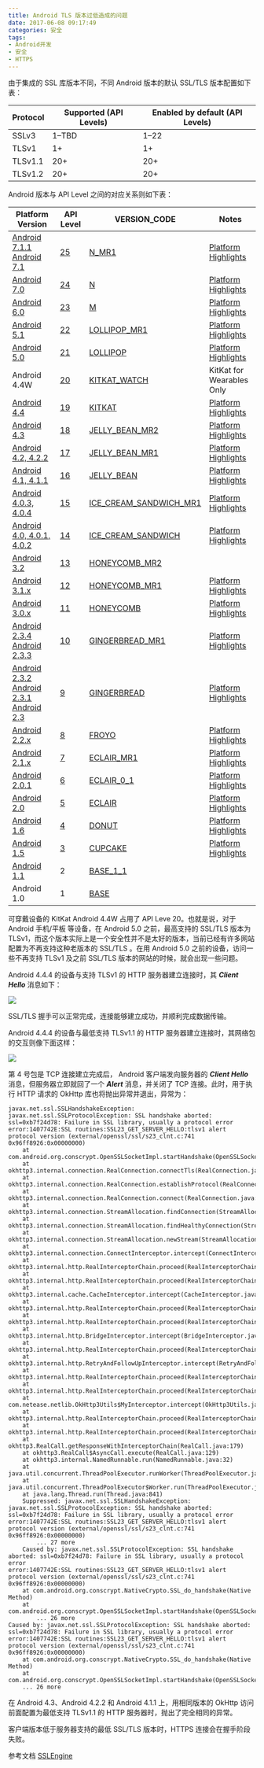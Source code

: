 ```yaml
---
title: Android TLS 版本过低造成的问题
date: 2017-06-08 09:17:49
categories: 安全
tags:
- Android开发
- 安全
- HTTPS
---
```


由于集成的 SSL 库版本不同，不同 Android 版本的默认 SSL/TLS 版本配置如下表：

Protocol | Supported (API Levels)  |  Enabled by default (API Levels)
-------|----------|----------
SSLv3 | 1–TBD | 1–22
TLSv1 | 1+ |  1+
TLSv1.1 | 20+ | 20+
TLSv1.2 | 20+ |  20+

<!--more-->

Android 版本与 API Level 之间的对应关系则如下表：

Platform Version | API Level  |  VERSION_CODE | Notes
-------|----------|----------|----------
[Android 7.1.1 Android 7.1](https://developer.android.com/about/versions/nougat/android-7.1.html) |  [25](https://developer.android.com/sdk/api_diff/25/changes.html)  | [N_MR1](https://developer.android.com/reference/android/os/Build.VERSION_CODES.html#N_MR1) | [Platform Highlights](https://developer.android.com/about/versions/nougat/index.html)
[Android 7.0](https://developer.android.com/about/versions/nougat/android-7.0.html) | [24](https://developer.android.com/sdk/api_diff/24/changes.html) | [N](https://developer.android.com/reference/android/os/Build.VERSION_CODES.html#N) | [Platform Highlights](https://developer.android.com/about/versions/nougat/index.html)
[Android 6.0](https://developer.android.com/about/versions/marshmallow/android-6.0.html) | [23](https://developer.android.com/sdk/api_diff/23/changes.html) |  [M](https://developer.android.com/reference/android/os/Build.VERSION_CODES.html#M) | [Platform Highlights](https://developer.android.com/about/versions/marshmallow/index.html)
[Android 5.1](https://developer.android.com/about/versions/android-5.1.html) | [22](https://developer.android.com/sdk/api_diff/22/changes.html) | [LOLLIPOP_MR1](https://developer.android.com/reference/android/os/Build.VERSION_CODES.html#LOLLIPOP_MR1) | [Platform Highlights](https://developer.android.com/about/versions/lollipop.html)
[Android 5.0](https://developer.android.com/about/versions/android-5.0.html) | [21](https://developer.android.com/sdk/api_diff/21/changes.html) | [LOLLIPOP](https://developer.android.com/reference/android/os/Build.VERSION_CODES.html#LOLLIPOP) | [Platform Highlights](https://developer.android.com/about/versions/lollipop.html)
Android 4.4W |  [20](https://developer.android.com/sdk/api_diff/20/changes.html) | [KITKAT_WATCH](https://developer.android.com/reference/android/os/Build.VERSION_CODES.html#KITKAT_WATCH) | KitKat for Wearables Only
[Android 4.4](https://developer.android.com/about/versions/android-4.4.html) | [19](https://developer.android.com/sdk/api_diff/19/changes.html) | [KITKAT](https://developer.android.com/reference/android/os/Build.VERSION_CODES.html#KITKAT) | [Platform Highlights](https://developer.android.com/about/versions/kitkat.html)
[Android 4.3](https://developer.android.com/about/versions/android-4.3.html) | [18](https://developer.android.com/sdk/api_diff/18/changes.html) | [JELLY_BEAN_MR2](https://developer.android.com/reference/android/os/Build.VERSION_CODES.html#JELLY_BEAN_MR2) | [Platform Highlights](https://developer.android.com/about/versions/jelly-bean.html)
[Android 4.2, 4.2.2](https://developer.android.com/about/versions/android-4.2.html) | [17](https://developer.android.com/sdk/api_diff/17/changes.html) | [JELLY_BEAN_MR1](https://developer.android.com/reference/android/os/Build.VERSION_CODES.html#JELLY_BEAN_MR1) | [Platform Highlights](https://developer.android.com/about/versions/jelly-bean.html#android-42)
[Android 4.1, 4.1.1](https://developer.android.com/about/versions/android-4.1.html) | [16](https://developer.android.com/sdk/api_diff/16/changes.html) | [JELLY_BEAN](https://developer.android.com/reference/android/os/Build.VERSION_CODES.html#JELLY_BEAN) | [Platform Highlights](https://developer.android.com/about/versions/jelly-bean.html#android-41)
[Android 4.0.3, 4.0.4](https://developer.android.com/about/versions/android-4.0.3.html) | [15](https://developer.android.com/sdk/api_diff/15/changes.html) | [ICE_CREAM_SANDWICH_MR1](https://developer.android.com/reference/android/os/Build.VERSION_CODES.html#ICE_CREAM_SANDWICH_MR1) | [Platform Highlights](https://developer.android.com/about/versions/android-4.0-highlights.html)
[Android 4.0, 4.0.1, 4.0.2](https://developer.android.com/about/versions/android-4.0.html) | [14](https://developer.android.com/sdk/api_diff/14/changes.html) | [ICE_CREAM_SANDWICH](https://developer.android.com/reference/android/os/Build.VERSION_CODES.html#ICE_CREAM_SANDWICH) | [Platform Highlights](https://developer.android.com/about/versions/android-4.0-highlights.html)
[Android 3.2](https://developer.android.com/about/versions/android-3.2.html) | [13](https://developer.android.com/sdk/api_diff/13/changes.html) | [HONEYCOMB_MR2](https://developer.android.com/reference/android/os/Build.VERSION_CODES.html#HONEYCOMB_MR2) | 
[Android 3.1.x](https://developer.android.com/about/versions/android-3.1.html) | [12](https://developer.android.com/sdk/api_diff/12/changes.html) | [HONEYCOMB_MR1](https://developer.android.com/reference/android/os/Build.VERSION_CODES.html#HONEYCOMB_MR1) | [Platform Highlights](https://developer.android.com/about/versions/android-3.1-highlights.html)
[Android 3.0.x](https://developer.android.com/about/versions/android-3.0.html) | [11](https://developer.android.com/sdk/api_diff/11/changes.html) |  [HONEYCOMB](https://developer.android.com/reference/android/os/Build.VERSION_CODES.html#HONEYCOMB) | [Platform Highlights](https://developer.android.com/about/versions/android-3.0-highlights.html)
[Android 2.3.4 Android 2.3.3](https://developer.android.com/about/versions/android-2.3.3.html) |  [10](https://developer.android.com/sdk/api_diff/10/changes.html) | [GINGERBREAD_MR1](https://developer.android.com/reference/android/os/Build.VERSION_CODES.html#GINGERBREAD_MR1) | [Platform Highlights](https://developer.android.com/about/versions/android-2.3-highlights.html)
[Android 2.3.2 Android 2.3.1 Android 2.3](https://developer.android.com/about/versions/android-2.3.html) | [9](https://developer.android.com/sdk/api_diff/9/changes.html) | [GINGERBREAD](https://developer.android.com/reference/android/os/Build.VERSION_CODES.html#GINGERBREAD) | [Platform Highlights](https://developer.android.com/about/versions/android-2.3-highlights.html)
[Android 2.2.x](https://developer.android.com/about/versions/android-2.2.html) | [8](https://developer.android.com/sdk/api_diff/8/changes.html) | [FROYO](https://developer.android.com/reference/android/os/Build.VERSION_CODES.html#FROYO) | [Platform Highlights](https://developer.android.com/about/versions/android-2.2-highlights.html) 
[Android 2.1.x](https://developer.android.com/about/versions/android-2.1.html) | [7](https://developer.android.com/sdk/api_diff/7/changes.html) | [ECLAIR_MR1](https://developer.android.com/reference/android/os/Build.VERSION_CODES.html#ECLAIR_MR1) | [Platform Highlights](https://developer.android.com/about/versions/android-2.0-highlights.html)
[Android 2.0.1](https://developer.android.com/about/versions/android-2.0.1.html) | [6](https://developer.android.com/sdk/api_diff/6/changes.html) | [ECLAIR_0_1](https://developer.android.com/reference/android/os/Build.VERSION_CODES.html#ECLAIR_0_1) |  [Platform Highlights](https://developer.android.com/about/versions/android-2.0-highlights.html)
[Android 2.0](https://developer.android.com/about/versions/android-2.0.html) | [5](https://developer.android.com/sdk/api_diff/5/changes.html) | [ECLAIR](https://developer.android.com/reference/android/os/Build.VERSION_CODES.html#ECLAIR) |  [Platform Highlights](https://developer.android.com/about/versions/android-2.0-highlights.html)
[Android 1.6](https://developer.android.com/about/versions/android-1.6.html) | [4](https://developer.android.com/sdk/api_diff/4/changes.html) | [DONUT](https://developer.android.com/reference/android/os/Build.VERSION_CODES.html#DONUT) | [Platform Highlights](https://developer.android.com/about/versions/android-1.6-highlights.html)
[Android 1.5](https://developer.android.com/about/versions/android-1.5.html) | [3](https://developer.android.com/sdk/api_diff/3/changes.html) | [CUPCAKE](https://developer.android.com/reference/android/os/Build.VERSION_CODES.html#CUPCAKE) | [Platform Highlights](https://developer.android.com/about/versions/android-1.5-highlights.html)
[Android 1.1](https://developer.android.com/about/versions/android-1.1.html) | 2 | [BASE_1_1](https://developer.android.com/reference/android/os/Build.VERSION_CODES.html#BASE_1_1) | 
Android 1.0 | 1 | [BASE](https://developer.android.com/reference/android/os/Build.VERSION_CODES.html#BASE) |

可穿戴设备的 KitKat Android 4.4W 占用了 API Leve 20。也就是说，对于 Android 手机/平板 等设备，在 Android 5.0 之前，最高支持的 SSL/TLS 版本为 TLSv1，而这个版本实际上是一个安全性并不是太好的版本，当前已经有许多网站配置为不再支持这种老版本的 SSL/TLS 。在用 Android 5.0 之前的设备，访问一些不再支持 TLSv1 及之前 SSL/TLS 版本的网站的时候，就会出现一些问题。

Android 4.4.4 的设备与支持 TLSv1 的 HTTP 服务器建立连接时，其  ***Client Hello***  消息如下：

![](https://www.wolfcstech.com/images/1315506-a6f3bf43f81f004a.png)
 
SSL/TLS 握手可以正常完成，连接能够建立成功，并顺利完成数据传输。

Android 4.4.4 的设备与最低支持 TLSv1.1 的 HTTP 服务器建立连接时，其网络包的交互则像下面这样：

![](https://www.wolfcstech.com/images/1315506-4c6f2e534be8ae30.png)

第 4 号包是 TCP 连接建立完成后， Android 客户端发向服务器的 ***Client Hello*** 消息，但服务器立即就回了一个 ***Alert*** 消息，并关闭了 TCP 连接。此时，用于执行 HTTP 请求的 OkHttp 库也将抛出异常并退出，异常为：
```
javax.net.ssl.SSLHandshakeException: javax.net.ssl.SSLProtocolException: SSL handshake aborted: ssl=0xb7f24d78: Failure in SSL library, usually a protocol error
error:1407742E:SSL routines:SSL23_GET_SERVER_HELLO:tlsv1 alert protocol version (external/openssl/ssl/s23_clnt.c:741 0x96ff8926:0x00000000)
    at com.android.org.conscrypt.OpenSSLSocketImpl.startHandshake(OpenSSLSocketImpl.java:448)
    at okhttp3.internal.connection.RealConnection.connectTls(RealConnection.java:267)
    at okhttp3.internal.connection.RealConnection.establishProtocol(RealConnection.java:237)
    at okhttp3.internal.connection.RealConnection.connect(RealConnection.java:148)
    at okhttp3.internal.connection.StreamAllocation.findConnection(StreamAllocation.java:186)
    at okhttp3.internal.connection.StreamAllocation.findHealthyConnection(StreamAllocation.java:121)
    at okhttp3.internal.connection.StreamAllocation.newStream(StreamAllocation.java:100)
    at okhttp3.internal.connection.ConnectInterceptor.intercept(ConnectInterceptor.java:42)
    at okhttp3.internal.http.RealInterceptorChain.proceed(RealInterceptorChain.java:92)
    at okhttp3.internal.http.RealInterceptorChain.proceed(RealInterceptorChain.java:67)
    at okhttp3.internal.cache.CacheInterceptor.intercept(CacheInterceptor.java:93)
    at okhttp3.internal.http.RealInterceptorChain.proceed(RealInterceptorChain.java:92)
    at okhttp3.internal.http.RealInterceptorChain.proceed(RealInterceptorChain.java:67)
    at okhttp3.internal.http.BridgeInterceptor.intercept(BridgeInterceptor.java:93)
    at okhttp3.internal.http.RealInterceptorChain.proceed(RealInterceptorChain.java:92)
    at okhttp3.internal.http.RetryAndFollowUpInterceptor.intercept(RetryAndFollowUpInterceptor.java:120)
    at okhttp3.internal.http.RealInterceptorChain.proceed(RealInterceptorChain.java:92)
    at okhttp3.internal.http.RealInterceptorChain.proceed(RealInterceptorChain.java:67)
    at com.netease.netlib.OkHttp3Utils$MyInterceptor.intercept(OkHttp3Utils.java:29)
    at okhttp3.internal.http.RealInterceptorChain.proceed(RealInterceptorChain.java:92)
    at okhttp3.internal.http.RealInterceptorChain.proceed(RealInterceptorChain.java:67)
    at okhttp3.RealCall.getResponseWithInterceptorChain(RealCall.java:179)
    at okhttp3.RealCall$AsyncCall.execute(RealCall.java:129)
    at okhttp3.internal.NamedRunnable.run(NamedRunnable.java:32)
    at java.util.concurrent.ThreadPoolExecutor.runWorker(ThreadPoolExecutor.java:1112)
    at java.util.concurrent.ThreadPoolExecutor$Worker.run(ThreadPoolExecutor.java:587)
    at java.lang.Thread.run(Thread.java:841)
	Suppressed: javax.net.ssl.SSLHandshakeException: javax.net.ssl.SSLProtocolException: SSL handshake aborted: ssl=0xb7f24d78: Failure in SSL library, usually a protocol error
error:1407742E:SSL routines:SSL23_GET_SERVER_HELLO:tlsv1 alert protocol version (external/openssl/ssl/s23_clnt.c:741 0x96ff8926:0x00000000)
		... 27 more
	Caused by: javax.net.ssl.SSLProtocolException: SSL handshake aborted: ssl=0xb7f24d78: Failure in SSL library, usually a protocol error
error:1407742E:SSL routines:SSL23_GET_SERVER_HELLO:tlsv1 alert protocol version (external/openssl/ssl/s23_clnt.c:741 0x96ff8926:0x00000000)
    at com.android.org.conscrypt.NativeCrypto.SSL_do_handshake(Native Method)
    at com.android.org.conscrypt.OpenSSLSocketImpl.startHandshake(OpenSSLSocketImpl.java:405)
		... 26 more
Caused by: javax.net.ssl.SSLProtocolException: SSL handshake aborted: ssl=0xb7f24d78: Failure in SSL library, usually a protocol error
error:1407742E:SSL routines:SSL23_GET_SERVER_HELLO:tlsv1 alert protocol version (external/openssl/ssl/s23_clnt.c:741 0x96ff8926:0x00000000)
    at com.android.org.conscrypt.NativeCrypto.SSL_do_handshake(Native Method)
    at com.android.org.conscrypt.OpenSSLSocketImpl.startHandshake(OpenSSLSocketImpl.java:405)
	... 26 more
```

在 Android 4.3、Android 4.2.2 和 Android 4.1.1 上，用相同版本的 OkHttp 访问前面配置为最低支持 TLSv1.1 的 HTTP 服务器时，抛出了完全相同的异常。

客户端版本低于服务器支持的最低 SSL/TLS 版本时，HTTPS 连接会在握手阶段失败。

参考文档
[<uses-sdk>](https://developer.android.com/guide/topics/manifest/uses-sdk-element.html)
[SSLEngine](https://developer.android.com/reference/javax/net/ssl/SSLEngine.html)